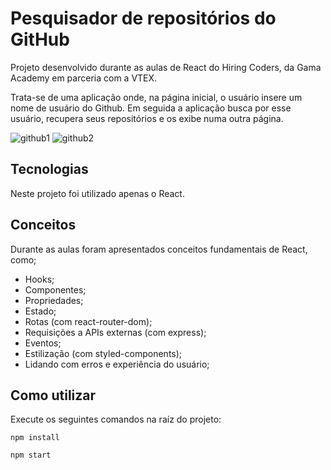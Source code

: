 # Pesquisador de repositórios do GitHub

Projeto desenvolvido durante as aulas de React do Hiring Coders, da Gama Academy em parceria com a VTEX.

Trata-se de uma aplicação onde, na página inicial, o usuário insere um nome de usuário do Github. Em seguida a aplicação busca por esse usuário, recupera seus repositórios e os exibe numa outra página.

![github1](https://user-images.githubusercontent.com/86077339/131588703-09761f78-e860-4ae8-98a2-3b3120bbb321.png)
![github2](https://user-images.githubusercontent.com/86077339/131588722-c7ae8687-9b3b-4098-ac35-b3656b00bed6.png)



## Tecnologias

Neste projeto foi utilizado apenas o React.

## Conceitos

Durante as aulas foram apresentados conceitos fundamentais de React, como;

 - Hooks;
 - Componentes;
 - Propriedades;
 - Estado;
 - Rotas (com react-router-dom);
 - Requisições a APIs externas (com express);
 - Eventos;
 - Estilização (com styled-components);
 - Lidando com erros e experiência do usuário;

 ## Como utilizar

 Execute os seguintes comandos na raíz do projeto:

 ```npm install```
 
```npm start```
